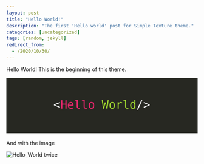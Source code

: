 ```yaml
---
layout: post
title: "Hello World!"
description: "The first 'Hello world' post for Simple Texture theme."
categories: [uncategorized]
tags: [random, jekyll]
redirect_from:
  - /2020/10/30/
---
```

Hello World! This is the beginning of this theme.

![Hello_World](images/Hello_World.jpeg)

And with the image

![Hello_World twice](/learnings.github.io/_posts/images/Hello_World.jpeg)


